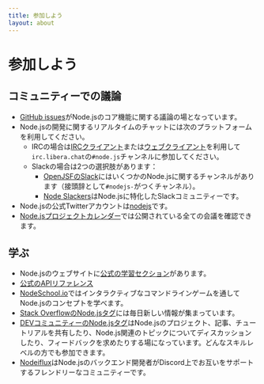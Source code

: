 ```yaml
---
title: 参加しよう
layout: about
---
```


# 参加しよう

## コミュニティーでの議論

- [GitHub issues](https://github.com/nodejs/node/issues)がNode.jsのコア機能に関する議論の場となっています。
- Node.jsの開発に関するリアルタイムのチャットには次のプラットフォームを利用してください。
  - IRCの場合は[IRCクライアント](https://en.wikipedia.org/wiki/Comparison_of_Internet_Relay_Chat_clients)または[ウェブクライアント](https://kiwiirc.com/nextclient/)を利用して`irc.libera.chat`の`#node.js`チャンネルに参加してください。
  - Slackの場合は2つの選択肢があります：
    - [OpenJSFのSlack](https://slack-invite.openjsf.org/)にはいくつかのNode.jsに関するチャンネルがあります（接頭辞として`#nodejs-`がつくチャンネル）。
    - [Node Slackers](https://www.nodeslackers.com/)はNode.jsに特化したSlackコミュニティーです。
- Node.jsの公式Twitterアカウントは[nodejs](https://twitter.com/nodejs)です。
- [Node.jsプロジェクトカレンダー](https://nodejs.org/calendar)では公開されている全ての会議を確認できます。

## 学ぶ

- Node.jsのウェブサイトに[公式の学習セクション](https://nodejs.org/en/learn/)があります。
- [公式のAPIリファレンス](https://nodejs.org/api/)
- [NodeSchool.io](https://nodeschool.io/)ではインタラクティブなコマンドラインゲームを通してNode.jsのコンセプトを学べます。
- [Stack OverflowのNode.jsタグ](https://stackoverflow.com/questions/tagged/node.js)には毎日新しい情報が集まっています。
- [DEVコミュニティーのNode.jsタグ](https://dev.to/t/node)はNode.jsのプロジェクト、記事、チュートリアルを共有したり、Node.js関連のトピックについてディスカッションしたり、フィードバックを求めたりする場になっています。どんなスキルレベルの方でも参加できます。
- [Nodeiflux](https://discordapp.com/invite/vUsrbjd)はNode.jsのバックエンド開発者がDiscord上でお互いをサポートするフレンドリーなコミュニティーです。
